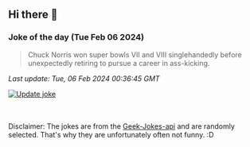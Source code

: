 ## Hi there 👋

### Joke of the day (Tue Feb 06 2024)
<!-- joke -->
>Chuck Norris won super bowls VII and VIII singlehandedly before unexpectedly retiring to pursue a career in ass-kicking.
<!-- /joke -->

*Last update: Tue, 06 Feb 2024 00:36:45 GMT*

[![Update joke](https://github.com/nclskfm/nclskfm/actions/workflows/joke.yml/badge.svg)](https://github.com/nclskfm/nclskfm/actions/workflows/joke.yml)

<br><br>
Disclaimer: The jokes are from the [Geek-Jokes-api](https://github.com/sameerkumar18/geek-joke-api) and are randomly selected. That's why they are unfortunately often not funny. :D

